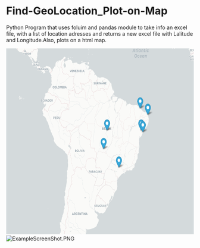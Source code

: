 # Find-GeoLocation_Plot-on-Map
 Python Program that uses foluim and pandas module to take info an excel file, with a list of location adresses and returns a new excel file with Lalitude and Longitude.Also, plots on a html map.
 
 <img src="ExampleScreenShot.PNG" Height = 500>
 <img src="/RaphaelLMendes/Find-GeoLocation-Plot-on-Map/blob/main/ExampleScreenShot.PNG?raw=true" alt="ExampleScreenShot.PNG">


